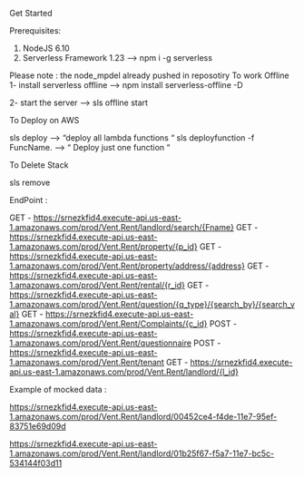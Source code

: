 

Get Started

Prerequisites:

1) NodeJS 6.10
2) Serverless Framework 1.23 —> npm i -g serverless

Please note :  the node_mpdel already pushed in reposotiry 
To work Offline 
 1- install serverless offline —> npm install serverless-offline -D

 2- start the server —> sls offline start
  
To Deploy on AWS 

sls deploy —> “deploy all lambda functions “ 
sls deployfunction -f FuncName.  —> “ Deploy just one function “

To Delete Stack 

sls remove


EndPoint : 

 GET - https://srnezkfid4.execute-api.us-east-1.amazonaws.com/prod/Vent.Rent/landlord/search/{Fname}
  GET - https://srnezkfid4.execute-api.us-east-1.amazonaws.com/prod/Vent.Rent/property/{p_id}
  GET - https://srnezkfid4.execute-api.us-east-1.amazonaws.com/prod/Vent.Rent/property/address/{address}
  GET - https://srnezkfid4.execute-api.us-east-1.amazonaws.com/prod/Vent.Rent/rental/{r_id}
  GET - https://srnezkfid4.execute-api.us-east-1.amazonaws.com/prod/Vent.Rent/question/{q_type}/{search_by}/{search_val}
  GET - https://srnezkfid4.execute-api.us-east-1.amazonaws.com/prod/Vent.Rent/Complaints/{c_id}
  POST - https://srnezkfid4.execute-api.us-east-1.amazonaws.com/prod/Vent.Rent/questionnaire
  POST - https://srnezkfid4.execute-api.us-east-1.amazonaws.com/prod/Vent.Rent/tenant
  GET - https://srnezkfid4.execute-api.us-east-1.amazonaws.com/prod/Vent.Rent/landlord/{l_id}


Example of mocked data : 

https://srnezkfid4.execute-api.us-east-1.amazonaws.com/prod/Vent.Rent/landlord/00452ce4-f4de-11e7-95ef-83751e69d09d

https://srnezkfid4.execute-api.us-east-1.amazonaws.com/prod/Vent.Rent/landlord/01b25f67-f5a7-11e7-bc5c-534144f03d11
